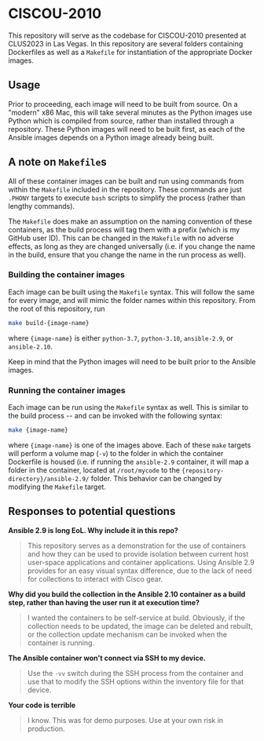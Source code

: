 # CISCOU-2010

This repository will serve as the codebase for CISCOU-2010 presented at CLUS2023 in Las Vegas.  In this repository are several folders containing Dockerfiles as well as a `Makefile` for instantiation of the appropriate Docker images.

## Usage

Prior to proceeding, each image will need to be built from source.  On a "modern" x86 Mac, this will take several minutes as the Python images use Python which is compiled from source, rather than installed through a repository.  These Python images will need to be built first, as each of the Ansible images depends on a Python image already being built.

## A note on `Makefile`s

All of these container images can be built and run using commands from within the `Makefile` included in the repository.  These commands are just `.PHONY` targets to execute `bash` scripts to simplify the process (rather than lengthy commands).

The `Makefile` does make an assumption on the naming convention of these containers, as the build process will tag them with a prefix (which is my GitHub user ID).  This can be changed in the `Makefile` with no adverse effects, as long as they are changed universally (i.e. if you change the name in the build, ensure that you change the name in the run process as well).

### Building the container images

Each image can be built using the `Makefile` syntax.  This will follow the same for every image, and will mimic the folder names within this repository.  From the root of this repository, run

```bash
make build-{image-name}
```

where `{image-name}` is either `python-3.7`, `python-3.10`, `ansible-2.9`, or `ansible-2.10`.

Keep in mind that the Python images will need to be built prior to the Ansible images.

### Running the container images

Each image can be run using the `Makefile` syntax as well.  This is similar to the build process -- and can be invoked with the following syntax:

```bash
make {image-name}
```

where `{image-name}` is one of the images above.  Each of these `make` targets will perform a volume map (`-v`) to the folder in which the container Dockerfile is housed (i.e. if running the `ansible-2.9` container, it will map a folder in the container, located at `/root/mycode` to the `{repository-directory}/ansible-2.9/` folder.  This behavior can be changed by modifying the `Makefile` target.

## Responses to potential questions

**Ansible 2.9 is long EoL.  Why include it in this repo?**

> This repository serves as a demonstration for the use of containers and how they can be used to provide isolation between current host user-space applications and container applications.  Using Ansible 2.9 provides for an easy visual syntax difference, due to the lack of need for collections to interact with Cisco gear.

**Why did you build the collection in the Ansible 2.10 container as a build step, rather than having the user run it at execution time?**

> I wanted the containers to be self-service at build.  Obviously, if the collection needs to be updated, the image can be deleted and rebuilt, or the collection update mechanism can be invoked when the container is running.

**The Ansible container won't connect via SSH to my device.**

> Use the `-vv` switch during the SSH process from the container and use that to modify the SSH options within the inventory file for that device.

**Your code is terrible**

> I know.  This was for demo purposes.  Use at your own risk in production.
